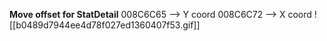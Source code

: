 
**Move offset for StatDetail**
008C6C65 --> Y coord 
008C6C72 --> X coord 
![[b0489d7944ee4d78f027ed1360407f53.gif]]


